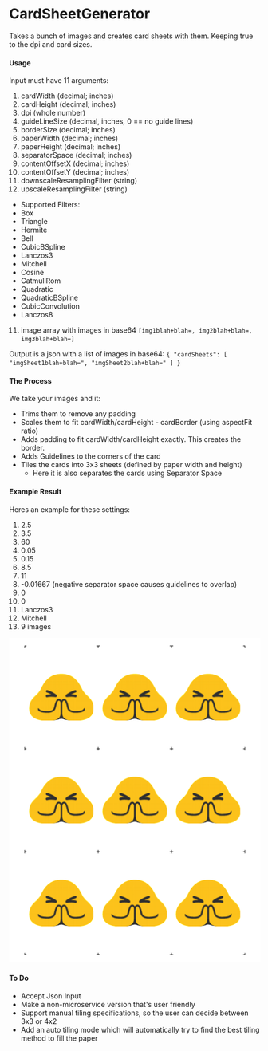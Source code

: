 # CardSheetGenerator
Takes a bunch of images and creates card sheets with them. Keeping true to the dpi and card sizes.

#### Usage
Input must have 11 arguments:

1.  cardWidth (decimal; inches)
2.  cardHeight (decimal; inches)
3.  dpi (whole number)
4.  guideLineSize (decimal, inches, 0 == no guide lines)
5.  borderSize (decimal; inches)
6.  paperWidth (decimal; inches)
7.  paperHeight (decimal; inches)
8.  separatorSpace (decimal; inches)
9.  contentOffsetX (decimal; inches)
10. contentOffsetY (decimal; inches)
11. downscaleResamplingFilter (string)
12. upscaleResamplingFilter (string)
  - Supported Filters:
  - Box
  - Triangle
  - Hermite
  - Bell
  - CubicBSpline
  - Lanczos3
  - Mitchell
  - Cosine
  - CatmullRom
  - Quadratic
  - QuadraticBSpline
  - CubicConvolution
  - Lanczos8

11. image array with images in base64 `[img1blah+blah=, img2blah+blah=, img3blah+blah=]`

Output is a json with a list of images in base64:
`
{
    "cardSheets": [
        "imgSheet1blah+blah=",
        "imgSheet2blah+blah="
    ]
}
`

#### The Process
We take your images and it:
- Trims them to remove any padding
- Scales them to fit cardWidth/cardHeight - cardBorder (using aspectFit ratio)
- Adds padding to fit cardWidth/cardHeight exactly. This creates the border.
- Adds Guidelines to the corners of the card
- Tiles the cards into 3x3 sheets (defined by paper width and height)
  - Here it is also separates the cards using Separator Space

#### Example Result
Heres an example for these settings:

1. 2.5
2. 3.5
3. 60
4. 0.05
5. 0.15
6. 8.5
7. 11
8. -0.01667 (negative separator space causes guidelines to overlap)
9. 0
10. 0
11. Lanczos3
12. Mitchell
13. 9 images

![Alt text](example.png?raw=true "example cardsheet")

#### To Do
 - Accept Json Input
 - Make a non-microservice version that's user friendly
 - Support manual tiling specifications, so the user can decide between 3x3 or 4x2
 - Add an auto tiling mode which will automatically try to find the best tiling method to fill the paper

